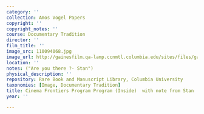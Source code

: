 ```yaml
---
category: ''
collection: Amos Vogel Papers
copyright: ''
copyright_notes: ''
course: Documentary Tradition
director: ''
film_title: ''
image_src: 110094068.jpg
image_url: http://gainesfilm.qa-lamp.ccnmtl.columbia.edu/sites/files/gainesfilm/images/110094068.jpg
location: ''
notes: ("Are you there ?- Stan")
physical_description: ''
repository: Rare Book and Manuscript Library, Columbia University
taxonomies: [Image, Documentary Tradition]
title: Cinema Frontiers Program Program (Inside)  with note from Stan
year: ''

---
```

